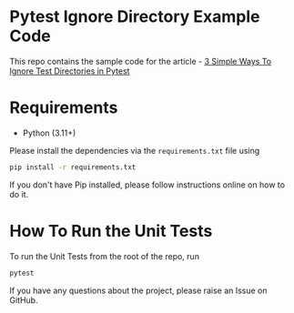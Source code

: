 # Pytest Ignore Directory Example Code
This repo contains the sample code for the article - [3 Simple Ways To Ignore Test Directories in Pytest](https://pytest-with-eric.com/getting-started/pytest-ignore-directory/)

# Requirements
* Python (3.11+)

Please install the dependencies via the `requirements.txt` file using 
```bash
pip install -r requirements.txt
```
If you don't have Pip installed, please follow instructions online on how to do it.

# How To Run the Unit Tests
To run the Unit Tests from the root of the repo, run
```bash
pytest
```

If you have any questions about the project, please raise an Issue on GitHub. 
